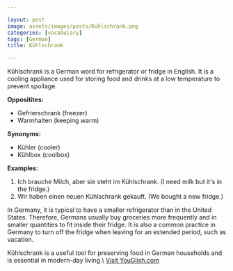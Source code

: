 ```yaml
---

layout: post
image: assets/images/posts/Kühlschrank.png
categories: [vocabulary]
tags: [German]
title: Kühlschrank

---
```


Kühlschrank is a German word for refrigerator or fridge in English. It is a cooling appliance used for storing food and drinks at a low temperature to prevent spoilage. 

**Oppositites:** 
- Gefrierschrank (freezer)
- Warmhalten (keeping warm)

**Synonyms:**
- Kühler (cooler)
- Kühlbox (coolbox)

**Examples:**
1. Ich brauche Milch, aber sie steht im Kühlschrank. (I need milk but it's in the fridge.)
2. Wir haben einen neuen Kühlschrank gekauft. (We bought a new fridge.)

In Germany, it is typical to have a smaller refrigerator than in the United States. Therefore, Germans usually buy groceries more frequently and in smaller quantities to fit inside their fridge. It is also a common practice in Germany to turn off the fridge when leaving for an extended period, such as vacation. 

Kühlschrank is a useful tool for preserving food in German households and is essential in modern-day living.\ <a id="yg-widget-0" class="youglish-widget" data-query="Kühlschrank" data-lang="german" data-components="8412" data-auto-start="0" data-bkg-color="theme_light" data-title="How%20to%20pronounce%20Kühlschrank%20in%20German"  rel="nofollow" href="https://youglish.com">Visit YouGlish.com</a><script async src="https://youglish.com/public/emb/widget.js" charset="utf-8"></script>